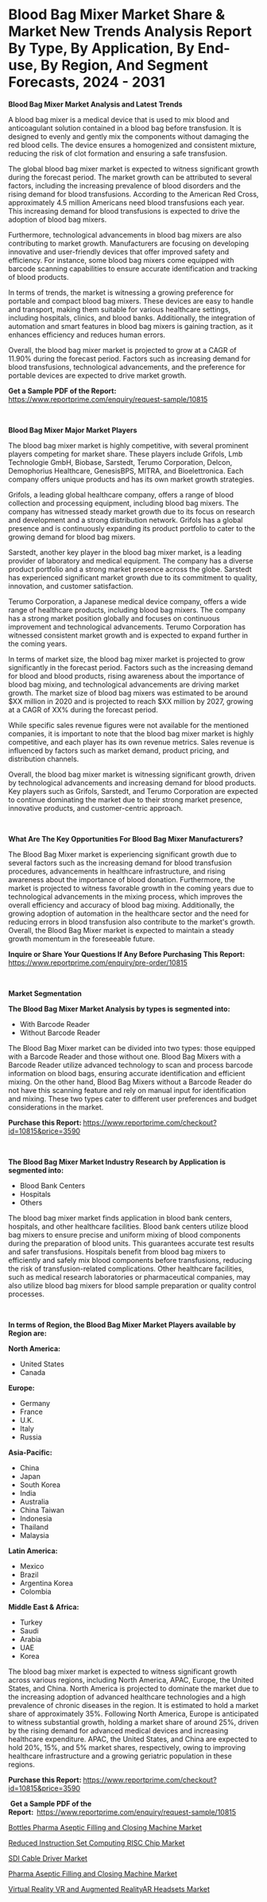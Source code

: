 <p><h1>Blood Bag Mixer Market Share & Market New Trends Analysis Report By Type, By Application, By End-use, By Region, And Segment Forecasts, 2024 - 2031</h1></p><p><strong>Blood Bag Mixer Market Analysis and Latest Trends</strong></p>
<p><p>A blood bag mixer is a medical device that is used to mix blood and anticoagulant solution contained in a blood bag before transfusion. It is designed to evenly and gently mix the components without damaging the red blood cells. The device ensures a homogenized and consistent mixture, reducing the risk of clot formation and ensuring a safe transfusion.</p><p>The global blood bag mixer market is expected to witness significant growth during the forecast period. The market growth can be attributed to several factors, including the increasing prevalence of blood disorders and the rising demand for blood transfusions. According to the American Red Cross, approximately 4.5 million Americans need blood transfusions each year. This increasing demand for blood transfusions is expected to drive the adoption of blood bag mixers.</p><p>Furthermore, technological advancements in blood bag mixers are also contributing to market growth. Manufacturers are focusing on developing innovative and user-friendly devices that offer improved safety and efficiency. For instance, some blood bag mixers come equipped with barcode scanning capabilities to ensure accurate identification and tracking of blood products.</p><p>In terms of trends, the market is witnessing a growing preference for portable and compact blood bag mixers. These devices are easy to handle and transport, making them suitable for various healthcare settings, including hospitals, clinics, and blood banks. Additionally, the integration of automation and smart features in blood bag mixers is gaining traction, as it enhances efficiency and reduces human errors.</p><p>Overall, the blood bag mixer market is projected to grow at a CAGR of 11.90% during the forecast period. Factors such as increasing demand for blood transfusions, technological advancements, and the preference for portable devices are expected to drive market growth.</p></p>
<p><strong>Get a Sample PDF of the Report:&nbsp;</strong> <a href="https://www.reportprime.com/enquiry/request-sample/10815">https://www.reportprime.com/enquiry/request-sample/10815</a></p>
<p>&nbsp;</p>
<p><strong>Blood Bag Mixer Major Market Players</strong></p>
<p><p>The blood bag mixer market is highly competitive, with several prominent players competing for market share. These players include Grifols, Lmb Technologie GmbH, Biobase, Sarstedt, Terumo Corporation, Delcon, Demophorius Healthcare, GenesisBPS, MITRA, and Bioelettronica. Each company offers unique products and has its own market growth strategies.</p><p>Grifols, a leading global healthcare company, offers a range of blood collection and processing equipment, including blood bag mixers. The company has witnessed steady market growth due to its focus on research and development and a strong distribution network. Grifols has a global presence and is continuously expanding its product portfolio to cater to the growing demand for blood bag mixers.</p><p>Sarstedt, another key player in the blood bag mixer market, is a leading provider of laboratory and medical equipment. The company has a diverse product portfolio and a strong market presence across the globe. Sarstedt has experienced significant market growth due to its commitment to quality, innovation, and customer satisfaction.</p><p>Terumo Corporation, a Japanese medical device company, offers a wide range of healthcare products, including blood bag mixers. The company has a strong market position globally and focuses on continuous improvement and technological advancements. Terumo Corporation has witnessed consistent market growth and is expected to expand further in the coming years.</p><p>In terms of market size, the blood bag mixer market is projected to grow significantly in the forecast period. Factors such as the increasing demand for blood and blood products, rising awareness about the importance of blood bag mixing, and technological advancements are driving market growth. The market size of blood bag mixers was estimated to be around $XX million in 2020 and is projected to reach $XX million by 2027, growing at a CAGR of XX% during the forecast period.</p><p>While specific sales revenue figures were not available for the mentioned companies, it is important to note that the blood bag mixer market is highly competitive, and each player has its own revenue metrics. Sales revenue is influenced by factors such as market demand, product pricing, and distribution channels.</p><p>Overall, the blood bag mixer market is witnessing significant growth, driven by technological advancements and increasing demand for blood products. Key players such as Grifols, Sarstedt, and Terumo Corporation are expected to continue dominating the market due to their strong market presence, innovative products, and customer-centric approach.</p></p>
<p>&nbsp;</p>
<p><strong>What Are The Key Opportunities For Blood Bag Mixer Manufacturers?</strong></p>
<p><p>The Blood Bag Mixer market is experiencing significant growth due to several factors such as the increasing demand for blood transfusion procedures, advancements in healthcare infrastructure, and rising awareness about the importance of blood donation. Furthermore, the market is projected to witness favorable growth in the coming years due to technological advancements in the mixing process, which improves the overall efficiency and accuracy of blood bag mixing. Additionally, the growing adoption of automation in the healthcare sector and the need for reducing errors in blood transfusion also contribute to the market's growth. Overall, the Blood Bag Mixer market is expected to maintain a steady growth momentum in the foreseeable future.</p></p>
<p><strong>Inquire or Share Your Questions If Any Before Purchasing This Report:</strong> <a href="https://www.reportprime.com/enquiry/pre-order/10815">https://www.reportprime.com/enquiry/pre-order/10815</a></p>
<p>&nbsp;</p>
<p><strong>Market Segmentation</strong></p>
<p><strong>The Blood Bag Mixer Market Analysis by types is segmented into:</strong></p>
<p><ul><li>With Barcode Reader</li><li>Without Barcode Reader</li></ul></p>
<p><p>The Blood Bag Mixer market can be divided into two types: those equipped with a Barcode Reader and those without one. Blood Bag Mixers with a Barcode Reader utilize advanced technology to scan and process barcode information on blood bags, ensuring accurate identification and efficient mixing. On the other hand, Blood Bag Mixers without a Barcode Reader do not have this scanning feature and rely on manual input for identification and mixing. These two types cater to different user preferences and budget considerations in the market.</p></p>
<p><strong>Purchase this Report:&nbsp;</strong><a href="https://www.reportprime.com/checkout?id=10815&price=3590">https://www.reportprime.com/checkout?id=10815&price=3590</a></p>
<p>&nbsp;</p>
<p><strong>The Blood Bag Mixer Market Industry Research by Application is segmented into:</strong></p>
<p><ul><li>Blood Bank Centers</li><li>Hospitals</li><li>Others</li></ul></p>
<p><p>The blood bag mixer market finds application in blood bank centers, hospitals, and other healthcare facilities. Blood bank centers utilize blood bag mixers to ensure precise and uniform mixing of blood components during the preparation of blood units. This guarantees accurate test results and safer transfusions. Hospitals benefit from blood bag mixers to efficiently and safely mix blood components before transfusions, reducing the risk of transfusion-related complications. Other healthcare facilities, such as medical research laboratories or pharmaceutical companies, may also utilize blood bag mixers for blood sample preparation or quality control processes.</p></p>
<p>&nbsp;</p>
<p><strong>In terms of Region, the Blood Bag Mixer Market Players available by Region are:</strong></p>
<p>
    <p> <strong> North America: </strong>
        <ul>
            <li>United States</li>
            <li>Canada</li>
        </ul>
        </p> 
    <p> <strong> Europe: </strong>
        <ul>
            <li>Germany</li>
            <li>France</li>
            <li>U.K.</li>
            <li>Italy</li>
            <li>Russia</li>
        </ul>
        </p> 
    <p> <strong> Asia-Pacific: </strong>
        <ul>
            <li>China</li>
            <li>Japan</li>
            <li>South Korea</li>
            <li>India</li>
            <li>Australia</li>
            <li>China Taiwan</li>
            <li>Indonesia</li>
            <li>Thailand</li>
            <li>Malaysia</li>
        </ul>
        </p> 
    <p> <strong> Latin America: </strong>
        <ul>
            <li>Mexico</li>
            <li>Brazil</li>
            <li>Argentina Korea</li>
            <li>Colombia</li>
        </ul>
        </p> 
    <p> <strong> Middle East & Africa: </strong>
        <ul>
            <li>Turkey</li>
            <li>Saudi</li>
            <li>Arabia</li>
            <li>UAE</li>
            <li>Korea</li>
        </ul>
    </p>
    </p>
<p><p>The blood bag mixer market is expected to witness significant growth across various regions, including North America, APAC, Europe, the United States, and China. North America is projected to dominate the market due to the increasing adoption of advanced healthcare technologies and a high prevalence of chronic diseases in the region. It is estimated to hold a market share of approximately 35%. Following North America, Europe is anticipated to witness substantial growth, holding a market share of around 25%, driven by the rising demand for advanced medical devices and increasing healthcare expenditure. APAC, the United States, and China are expected to hold 20%, 15%, and 5% market shares, respectively, owing to improving healthcare infrastructure and a growing geriatric population in these regions.</p></p>
<p><strong>Purchase this Report: </strong><a href="https://www.reportprime.com/checkout?id=10815&price=3590">https://www.reportprime.com/checkout?id=10815&price=3590</a></p>
<p>&nbsp;<strong>Get a Sample PDF of the Report:&nbsp;&nbsp;</strong><a href="https://www.reportprime.com/enquiry/request-sample/10815">https://www.reportprime.com/enquiry/request-sample/10815</a></p>
<p><strong></strong></p>
<p><p><a href="https://medium.com/@walterstanley64/bottles-pharma-aseptic-filling-and-closing-machine-market-size-cagr-trends-2024-2030-7e39779054ef">Bottles Pharma Aseptic Filling and Closing Machine Market</a></p><p><a href="https://medium.com/@walterstanley64/reduced-instruction-set-computing-risc-chip-market-report-reveals-the-latest-trends-and-growth-23817316eabf">Reduced Instruction Set Computing RISC Chip Market</a></p><p><a href="https://medium.com/@walterstanley64/sdi-cable-driver-nbsp-market-focuses-on-market-share-size-and-projected-forecast-till-2031-524df1b22e4b">SDI Cable Driver Market</a></p><p><a href="https://medium.com/@walterstanley64/pharma-aseptic-filling-and-closing-machine-market-comprehensive-assessment-by-type-application-4de38213253d">Pharma Aseptic Filling and Closing Machine Market</a></p><p><a href="https://medium.com/@walterstanley64/virtual-reality-vr-and-augmented-realityar-headsets-market-insight-market-trends-growth-f1b3ad52ff9d">Virtual Reality VR and Augmented RealityAR Headsets Market</a></p></p>